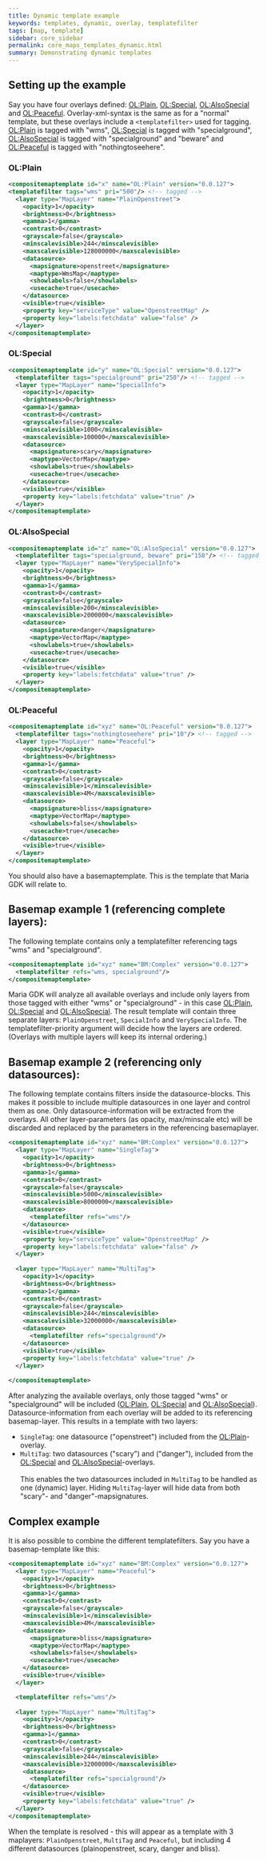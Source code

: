 ```yaml
---
title: Dynamic template example
keywords: templates, dynamic, overlay, templatefilter
tags: [map, template]
sidebar: core_sidebar
permalink: core_maps_templates_dynamic.html
summary: Demonstrating dynamic templates 
---
```


## Setting up the example

Say you have four overlays defined: [OL:Plain](#olplain), [OL:Special](#olspecial), [OL:AlsoSpecial](#olalsospecial) and [OL:Peaceful](#peaceful). Overlay-xml-syntax is the same as for a "normal" template, but these overlays include a `<templatefilter>` used for tagging. [OL:Plain](#olplain) is tagged with "wms", [OL:Special](#olspecial) is tagged with "specialground", [OL:AlsoSpecial](#olalsospecial) is tagged with "specialground" and "beware" and [OL:Peaceful](#peaceful) is tagged with "nothingtoseehere".

### OL:Plain

```xml
<compositemaptemplate id="x" name="OL:Plain" version="0.0.127">
<templatefilter tags="wms" pri="500"/> <!-- tagged -->
  <layer type="MapLayer" name="PlainOpenstreet">
    <opacity>1</opacity>
    <brightness>0</brightness>
    <gamma>1</gamma>
    <contrast>0</contrast>
    <grayscale>false</grayscale>
    <minscalevisible>244</minscalevisible>
    <maxscalevisible>128000000</maxscalevisible>
    <datasource>
      <mapsignature>openstreet</mapsignature>
      <maptype>WmsMap</maptype>
      <showlabels>false</showlabels>
      <usecache>true</usecache>
    </datasource>
    <visible>true</visible>
    <property key="serviceType" value="OpenstreetMap" />
    <property key="labels:fetchdata" value="false" />
  </layer>
</compositemaptemplate>
```

### OL:Special

```xml
<compositemaptemplate id="y" name="OL:Special" version="0.0.127">
  <templatefilter tags="specialground" pri="250"/> <!-- tagged -->
  <layer type="MapLayer" name="SpecialInfo">
    <opacity>1</opacity>
    <brightness>0</brightness>
    <gamma>1</gamma>
    <contrast>0</contrast>
    <grayscale>false</grayscale>
    <minscalevisible>1000</minscalevisible>
    <maxscalevisible>100000</maxscalevisible>
    <datasource>
      <mapsignature>scary</mapsignature>
      <maptype>VectorMap</maptype>
      <showlabels>true</showlabels>
      <usecache>true</usecache>
    </datasource>
    <visible>true</visible>
    <property key="labels:fetchdata" value="true" />
  </layer>
</compositemaptemplate>
```

### OL:AlsoSpecial

```xml
<compositemaptemplate id="z" name="OL:AlsoSpecial" version="0.0.127">
  <templatefilter tags="specialground, beware" pri="150"/> <!-- tagged -->
  <layer type="MapLayer" name="VerySpecialInfo">
    <opacity>1</opacity>
    <brightness>0</brightness>
    <gamma>1</gamma>
    <contrast>0</contrast>
    <grayscale>false</grayscale>
    <minscalevisible>200</minscalevisible>
    <maxscalevisible>2000000</maxscalevisible>
    <datasource>
      <mapsignature>danger</mapsignature>
      <maptype>VectorMap</maptype>
      <showlabels>true</showlabels>
      <usecache>true</usecache>
    </datasource>
    <visible>true</visible>
    <property key="labels:fetchdata" value="true" />
  </layer>
</compositemaptemplate>
```

### OL:Peaceful

```xml
<compositemaptemplate id="xyz" name="OL:Peaceful" version="0.0.127">
  <templatefilter tags="nothingtoseehere" pri="10"/> <!-- tagged -->
  <layer type="MapLayer" name="Peaceful">
    <opacity>1</opacity>
    <brightness>0</brightness>
    <gamma>1</gamma>
    <contrast>0</contrast>
    <grayscale>false</grayscale>
    <minscalevisible>1</minscalevisible>
    <maxscalevisible>4M</maxscalevisible>
    <datasource>
      <mapsignature>bliss</mapsignature>
      <maptype>VectorMap</maptype>
      <showlabels>false</showlabels>
      <usecache>true</usecache>
    </datasource>
    <visible>true</visible>
  </layer>
</compositemaptemplate>
```

You should also have a basemaptemplate. This is the template that Maria GDK will relate to.


## Basemap example 1 (referencing complete layers):
The following template contains only a templatefilter referencing tags "wms" and "specialground". 

```xml
<compositemaptemplate id="xyz" name="BM:Complex" version="0.0.127">
  <templatefilter refs="wms, specialground"/>
</compositemaptemplate>
```

Maria GDK will analyze all available overlays and include only layers from those tagged with either "wms" or "specialground" - in this case [OL:Plain](#olplain), [OL:Special](#olspecial) and [OL:AlsoSpecial](#olalsospecial). The result template will contain three separate layers: `PlainOpenstreet`, `SpecialInfo` and `VerySpecialInfo`. The templatefilter-priority argument will decide how the layers are ordered. (Overlays with multiple layers will keep its internal ordering.)

## Basemap example 2 (referencing only datasources):
The following template contains filters inside the datasource-blocks. This makes it possible to include multiple datasources in one layer and control them as one. Only datasource-information will be extracted from the overlays. All other layer-parameters (as opacity, max/minscale etc) will be discarded and replaced by the parameters in the referencing basemaplayer. 

```xml
<compositemaptemplate id="xyz" name="BM:Complex" version="0.0.127">
  <layer type="MapLayer" name="SingleTag">
    <opacity>1</opacity>
    <brightness>0</brightness>
    <gamma>1</gamma>
    <contrast>0</contrast>
    <grayscale>false</grayscale>
    <minscalevisible>5000</minscalevisible>
    <maxscalevisible>8000000</maxscalevisible>
    <datasource>
      <templatefilter refs="wms"/>
    </datasource>
    <visible>true</visible>
    <property key="serviceType" value="OpenstreetMap" />
    <property key="labels:fetchdata" value="false" />
  </layer>
  
  <layer type="MapLayer" name="MultiTag">
    <opacity>1</opacity>
    <brightness>0</brightness>
    <gamma>1</gamma>
    <contrast>0</contrast>
    <grayscale>false</grayscale>
    <minscalevisible>244</minscalevisible>
    <maxscalevisible>32000000</maxscalevisible>
    <datasource>
      <templatefilter refs="specialground"/>
    </datasource>
    <visible>true</visible>
    <property key="labels:fetchdata" value="true" />
  </layer>
   
</compositemaptemplate>
```

After analyzing the available overlays, only those tagged "wms" or "specialground" will be included ([OL:Plain](#olplain), [OL:Special](#olspecial) and [OL:AlsoSpecial](#olalsospecial)). Datasource-information from each overlay will be added to its referencing basemap-layer. This results in a template with two layers: <br/>
- `SingleTag`: one datasource ("openstreet") included from the [OL:Plain](#olplain)-overlay. <br/>
- `MultiTag`: two datasources ("scary") and ("danger"), included from the [OL:Special](#olspecial) and [OL:AlsoSpecial](#olalsospecial)-overlays. <br/> <br/>
This enables the two datasources included in `MultiTag` to be handled as one (dynamic) layer. Hiding `MultiTag`-layer will hide data from both "scary"- and "danger"-mapsignatures.



## Complex example
It is also possible to combine the different templatefilters. Say you have a basemap-template like this:

```xml
<compositemaptemplate id="xyz" name="BM:Complex" version="0.0.127">
  <layer type="MapLayer" name="Peaceful">
    <opacity>1</opacity>
    <brightness>0</brightness>
    <gamma>1</gamma>
    <contrast>0</contrast>
    <grayscale>false</grayscale>
    <minscalevisible>1</minscalevisible>
    <maxscalevisible>4M</maxscalevisible>
    <datasource>
      <mapsignature>bliss</mapsignature>
      <maptype>VectorMap</maptype>
      <showlabels>false</showlabels>
      <usecache>true</usecache>
    </datasource>
    <visible>true</visible>
  </layer>

  <templatefilter refs="wms"/>
  
  <layer type="MapLayer" name="MultiTag">
    <opacity>1</opacity>
    <brightness>0</brightness>
    <gamma>1</gamma>
    <contrast>0</contrast>
    <grayscale>false</grayscale>
    <minscalevisible>244</minscalevisible>
    <maxscalevisible>32000000</maxscalevisible>
    <datasource>
      <templatefilter refs="specialground"/>
    </datasource>
    <visible>true</visible>
    <property key="labels:fetchdata" value="true" />
  </layer>
</compositemaptemplate>
```

When the template is resolved - this will appear as a template with 3 maplayers: `PlainOpenstreet`, `MultiTag` and `Peaceful`, but including 4 different datasources (plainopenstreet, scary, danger and bliss).

